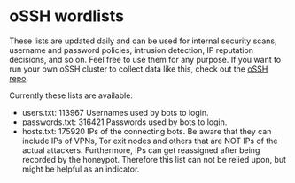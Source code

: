 # oSSH wordlists
These lists are updated daily and can be used for internal security scans, username and password policies, intrusion detection, IP reputation decisions, and so on. Feel free to use them for any purpose. If you want to run your own oSSH cluster to collect data like this, check out the [oSSH repo](https://github.com/toxyl/ossh).  

Currently these lists are available:  
- users.txt: 113967                                                                                                                                                                                                                                                                                                                                                                                                                                                                                                                                                                                    Usernames used by bots to login. 
- passwords.txt: 316421                                                                                                                                                                                                                                                                                                                                                                                                                                                                                                                                                                                    Passwords used by bots to login. 
- hosts.txt: 175920                                                                                                                                                                                                                                                                                                                                                                                                                                                                                                                                                                                    IPs of the connecting bots. Be aware that they can include IPs of VPNs, Tor exit nodes and others that are NOT IPs of the actual attackers. Furthermore, IPs can get reassigned after being recorded by the honeypot. Therefore this list can not be relied upon, but might be helpful as an indicator.
